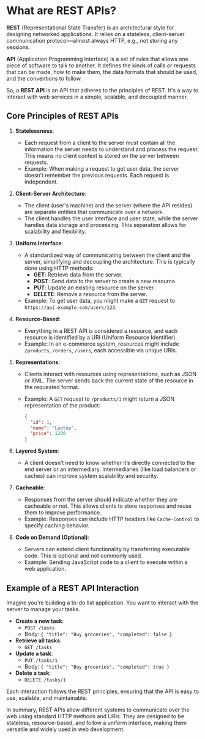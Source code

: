 # What are REST APIs?

**REST** (Representational State Transfer) is an architectural style for designing networked applications. It relies on a stateless, client-server communication protocol—almost always HTTP, e.g., not storing any sessions.

**API** (Application Programming Interface) is a set of rules that allows one piece of software to talk to another. It defines the kinds of calls or requests that can be made, how to make them, the data formats that should be used, and the conventions to follow.

So, a **REST API** is an API that adheres to the principles of REST. It's a way to interact with web services in a simple, scalable, and decoupled manner.

## Core Principles of REST APIs

1. **Statelessness**:

   - Each request from a client to the server must contain all the information the server needs to understand and process the request. This means no client context is stored on the server between requests.
   - Example: When making a request to get user data, the server doesn’t remember the previous requests. Each request is independent.

2. **Client-Server Architecture**:

   - The client (user's machine) and the server (where the API resides) are separate entities that communicate over a network.
   - The client handles the user interface and user state, while the server handles data storage and processing. This separation allows for scalability and flexibility.

3. **Uniform Interface**:

   - A standardized way of communicating between the client and the server, simplifying and decoupling the architecture. This is typically done using HTTP methods:
     - **GET**: Retrieve data from the server.
     - **POST**: Send data to the server to create a new resource.
     - **PUT**: Update an existing resource on the server.
     - **DELETE**: Remove a resource from the server.
   - Example: To get user data, you might make a `GET` request to `https://api.example.com/users/123`.

4. **Resource-Based**:

   - Everything in a REST API is considered a resource, and each resource is identified by a URI (Uniform Resource Identifier).
   - Example: In an e-commerce system, resources might include `/products`, `/orders`, `/users`, each accessible via unique URIs.

5. **Representations**:

   - Clients interact with resources using representations, such as JSON or XML. The server sends back the current state of the resource in the requested format.
   - Example: A `GET` request to `/products/1` might return a JSON representation of the product:

     ```json
     {
       "id": 1,
       "name": "Laptop",
       "price": 1200
     }
     ```

6. **Layered System**:

   - A client doesn’t need to know whether it’s directly connected to the end server or an intermediary. Intermediaries (like load balancers or caches) can improve system scalability and security.

7. **Cacheable**:

   - Responses from the server should indicate whether they are cacheable or not. This allows clients to store responses and reuse them to improve performance.
   - Example: Responses can include HTTP headers like `Cache-Control` to specify caching behavior.

8. **Code on Demand (Optional)**:
   - Servers can extend client functionality by transferring executable code. This is optional and not commonly used.
   - Example: Sending JavaScript code to a client to execute within a web application.

## Example of a REST API Interaction

Imagine you're building a to-do list application. You want to interact with the server to manage your tasks.

- **Create a new task**:
  - `POST /tasks`
  - Body: `{ "title": "Buy groceries", "completed": false }`
- **Retrieve all tasks**:
  - `GET /tasks`
- **Update a task**:
  - `PUT /tasks/1`
  - Body: `{ "title": "Buy groceries", "completed": true }`
- **Delete a task**:
  - `DELETE /tasks/1`

Each interaction follows the REST principles, ensuring that the API is easy to use, scalable, and maintainable.

In summary, REST APIs allow different systems to communicate over the web using standard HTTP methods and URIs. They are designed to be stateless, resource-based, and follow a uniform interface, making them versatile and widely used in web development.
